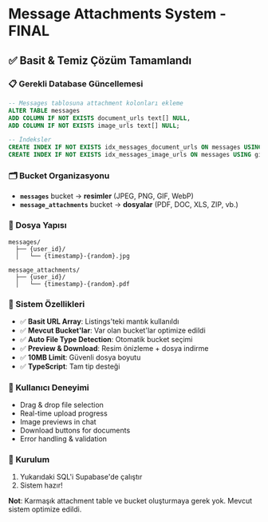 # Message Attachments System - FINAL

## ✅ Basit & Temiz Çözüm Tamamlandı

### 📋 Gerekli Database Güncellemesi
```sql
-- Messages tablosuna attachment kolonları ekleme
ALTER TABLE messages 
ADD COLUMN IF NOT EXISTS document_urls text[] NULL,
ADD COLUMN IF NOT EXISTS image_urls text[] NULL;

-- İndeksler
CREATE INDEX IF NOT EXISTS idx_messages_document_urls ON messages USING gin(document_urls) WHERE document_urls IS NOT NULL;
CREATE INDEX IF NOT EXISTS idx_messages_image_urls ON messages USING gin(image_urls) WHERE image_urls IS NOT NULL;
```

### 🗂️ Bucket Organizasyonu
- **`messages`** bucket → **resimler** (JPEG, PNG, GIF, WebP)
- **`message_attachments`** bucket → **dosyalar** (PDF, DOC, XLS, ZIP, vb.)

### 📁 Dosya Yapısı
```
messages/
  ├── {user_id}/
  │   └── {timestamp}-{random}.jpg

message_attachments/
  ├── {user_id}/
  │   └── {timestamp}-{random}.pdf
```

### 🔧 Sistem Özellikleri
- ✅ **Basit URL Array**: Listings'teki mantık kullanıldı
- ✅ **Mevcut Bucket'lar**: Var olan bucket'lar optimize edildi
- ✅ **Auto File Type Detection**: Otomatik bucket seçimi
- ✅ **Preview & Download**: Resim önizleme + dosya indirme
- ✅ **10MB Limit**: Güvenli dosya boyutu
- ✅ **TypeScript**: Tam tip desteği

### 📱 Kullanıcı Deneyimi
- Drag & drop file selection
- Real-time upload progress
- Image previews in chat
- Download buttons for documents
- Error handling & validation

### 🚀 Kurulum
1. Yukarıdaki SQL'i Supabase'de çalıştır
2. Sistem hazır!

**Not**: Karmaşık attachment table ve bucket oluşturmaya gerek yok. Mevcut sistem optimize edildi.

